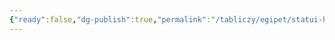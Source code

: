 ```yaml
---
{"ready":false,"dg-publish":true,"permalink":"/tabliczy/egipet/statui-heopsa-hefrena-i-mikerina/","dgPassFrontmatter":true}
---
```



